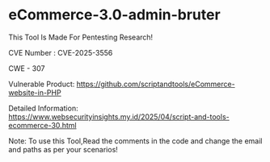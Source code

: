 # eCommerce-3.0-admin-bruter

This Tool Is Made For Pentesting Research!

CVE Number : CVE-2025-3556

CWE - 307

Vulnerable Product: https://github.com/scriptandtools/eCommerce-website-in-PHP

Detailed Information: https://www.websecurityinsights.my.id/2025/04/script-and-tools-ecommerce-30.html

Note: To use this Tool,Read the comments in the code and change the email and paths as per your scenarios!

